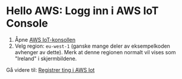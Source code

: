 # Hello AWS: Logg inn i AWS IoT Console

1. Åpne [AWS IoT-konsollen](https://eu-west-1.console.aws.amazon.com/iot/home?region=eu-west-1#/home) 
2. Velg region: ```eu-west-1``` (ganske mange deler av eksempelkoden avhenger av dette).  Merk at denne regionen normalt vil vises som "Ireland" i skjermbildene.

Gå videre til: [Registrer ting i AWS Iot](./3_Registrer_ting_i_AWS_IoT.md)
